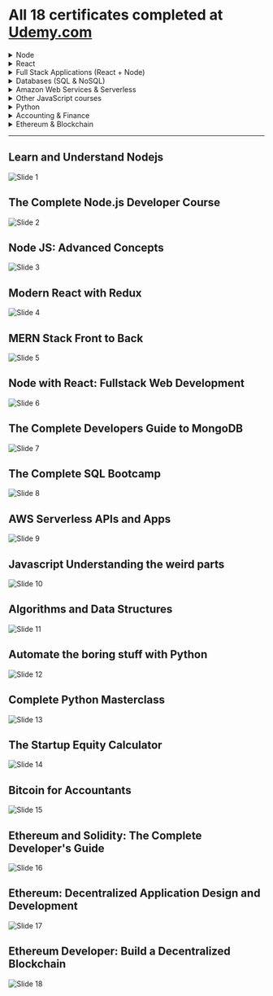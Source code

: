 # All 18 certificates completed at [Udemy.com](http://www.udemy.com)

<details>
  <summary> Node</summary>

  * [Learn and Understand Node.js](#user-content-learn-and-understand-nodejs)
  * [The Complete Node.js Developer Course](#user-content-the-complete-nodejs-developer-course)
  * [Node JS Advanced Concepts](#user-content-node-js-advanced-concepts)

</details>

<details>
  <summary> React</summary>

  * [Modern React with Redux](#user-content-modern-react-with-redux)

</details>

<details>
  <summary> Full Stack Applications (React + Node)</summary>

  * [MERN Stack Front to Back](#user-content-mern-stack-front-to-back)
  * [Node with React: Fullstack Web Development](#user-content-node-with-react-fullstack-web-development)

</details>

<details>
  <summary> Databases (SQL & NoSQL)</summary>

  * [The Complete Developers Guide to MongoDB](#user-content-the-complete-developers-guide-to-mongodb)
  * [The Complete SQL Bootcamp](#user-content-the-complete-sql-bootcamp)

</details>

<details>
  <summary> Amazon Web Services & Serverless</summary>

  * [AWS Serverless APIs and Apps](#user-content-aws-serverless-apis-and-apps)

</details>

<details>

  <summary> Other JavaScript courses</summary>

  * [Javascript Understanding the weird parts](#user-content-javascript-understanding-the-weird-parts)
  * [Algorithms and Data Structures](#user-content-algorithms-and-data-structures)


</details>

<details>

  <summary> Python</summary>

  * [Automate the boring stuff with Python](#user-content-automate-the-boring-stuff-with-python)
  * [Complete Python Masterclass](#user-content-complete-python-masterclass)

</details>

<details>

  <summary> Accounting & Finance</summary>

  * [The Startup Equity Calculator](#user-content-the-startup-equity-calculator)
  * [Bitcoin for Accountants](#user-content-bitcoin-for-accountants)

</details>

<details>

  <summary> Ethereum & Blockchain</summary>

  * [Ethereum and Solidity: The Complete Developer's Guide](#user-content-ethereum-and-solidity-the-complete-developers-guide)
  * [Ethereum: Decentralized Application Design and Development](#user-content-ethereum-decentralized-application-design-and-development)
  * [Ethereum Developer: Build a Decentralized Blockchain](#user-content-ethereum-developer-build-a-decentralized-blockchain)

</details>


<hr>

## Learn and Understand Nodejs
![Slide 1](certificates/Learn_and_Understand_Nodejs.jpg)

## The Complete Node.js Developer Course
![Slide 2](certificates/The_complete_Node.js_developer_course.jpg)

## Node JS: Advanced Concepts
![Slide 3](certificates/Node_JS_Advanced_Concepts.jpg)

## Modern React with Redux
![Slide 4](certificates/Modern_React_with_Redux.jpg)

## MERN Stack Front to Back
![Slide 5](certificates/MERN_Stack_Front_To_Back.jpg)

## Node with React: Fullstack Web Development
![Slide 6](certificates/Node_with_React_Fullstack_Web_Development.jpg)

## The Complete Developers Guide to MongoDB
![Slide 7](certificates/The_Complete_Developers_Guide_to_MongoDB.jpg)

## The Complete SQL Bootcamp
![Slide 8](certificates/The_Complete_SQL_Bootcamp.jpg)

## AWS Serverless APIs and Apps
![Slide 9](certificates/AWS_Serverless_APIs_and_Apps.jpg)

## Javascript Understanding the weird parts
![Slide 10](certificates/Javascript_Understanding_the_weird_parts.jpg)

## Algorithms and Data Structures
![Slide 11](certificates/Algorithms_and_Data_Structures.jpg)

## Automate the boring stuff with Python
![Slide 12](certificates/Automate_the_boring_stuff_with_Python.jpg)

## Complete Python Masterclass
![Slide 13](certificates/Complete_Python_Masterclass.jpg)

## The Startup Equity Calculator
![Slide 14](certificates/The_Startup_Equity_Calculator.jpg)

## Bitcoin for Accountants
![Slide 15](certificates/Bitcoin_for_Accountants.jpg)

## Ethereum and Solidity: The Complete Developer's Guide
![Slide 16](certificates/Ethereum_and_Solidity_the_Complete_Developers_Guide.jpg)

## Ethereum: Decentralized Application Design and Development
![Slide 17](certificates/Ethereum_Decentralized_Application_Design_and_Development.jpg)

## Ethereum Developer: Build a Decentralized Blockchain
![Slide 18](certificates/Ethereum_Developer_Build_A_Decentralised_Blockchain.jpg)


